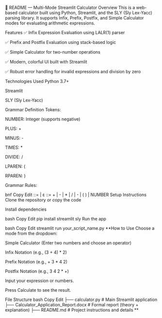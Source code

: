 📘 README — Multi-Mode Streamlit Calculator
Overview
This is a web-based calculator built using Python, Streamlit, and the SLY (Sly Lex-Yacc) parsing library.
It supports Infix, Prefix, Postfix, and Simple Calculator modes for evaluating arithmetic expressions.

Features
✅ Infix Expression Evaluation using LALR(1) parser

✅ Prefix and Postfix Evaluation using stack-based logic

✅ Simple Calculator for two-number operations

✅ Modern, colorful UI built with Streamlit

✅ Robust error handling for invalid expressions and division by zero

Technologies Used
Python 3.7+

Streamlit

SLY (Sly Lex-Yacc)

Grammar Definition
Tokens:

NUMBER: Integer (supports negative)

PLUS: +

MINUS: -

TIMES: *

DIVIDE: /

LPAREN: (

RPAREN: )

Grammar Rules:

bnf
Copy
Edit
<statement> ::= <expr> | ε
<expr> ::= <expr> + <expr>
         | <expr> - <expr>
         | <expr> * <expr>
         | <expr> / <expr>
         | -<expr>
         | ( <expr> )
         | NUMBER
Setup Instructions
Clone the repository or copy the code

Install dependencies

bash
Copy
Edit
pip install streamlit sly
Run the app

bash
Copy
Edit
streamlit run your_script_name.py
**How to Use
Choose a mode from the dropdown:

Simple Calculator (Enter two numbers and choose an operator)

Infix Notation (e.g., (3 + 4) * 2)

Prefix Notation (e.g., + 3 * 4 2)

Postfix Notation (e.g., 3 4 2 * +)

Input your expression or numbers.

Press Calculate to see the result.

File Structure
bash
Copy
Edit
├── calculator.py           # Main Streamlit application
├── Calculator_Application_Report.docx  # Formal report (theory + explanation)
├── README.md               # Project instructions and details
**
      
